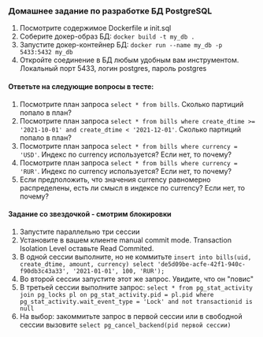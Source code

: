 ### Домашнее задание по разработке БД PostgreSQL

1. Посмотрите содержимое Dockerfile и init.sql
2. Соберите докер-образ БД: `docker build -t my_db .`
3. Запустите докер-контейнер БД: `docker run --name my_db -p 5433:5432 my_db`
4. Откройте соединение в БД любым удобным вам инструментом. Локальный порт 5433, логин postgres, пароль postgres  
 
#### Ответьте на следующие вопросы в тесте:
1. Посмотрите план запроса `select * from bills`. Сколько партиций попало в план?
2. Посмотрите план запроса `select * from bills where create_dtime >= '2021-10-01' and create_dtime < '2021-12-01'`. Сколько партиций попало в план?
3. Посмотрите план запроса `select * from bills where currency = 'USD'`. Индекс по currency используется? Если нет, то почему?
4. Посмотрите план запроса `select * from bills where currency = 'RUR'`. Индекс по currency используется? Если нет, то почему?
5. Если предположить, что значения currency равномерно распределены, есть ли смысл в индексе по currency? Если нет, то почему?

#### Задание со звездочкой - смотрим блокировки
1. Запустите параллельно три сессии
2. Установите в вашем клиенте manual commit mode. Transaction Isolation Level оставьте Read Commited.
3. В одной сессии выполните, но не коммитьте 
`
   insert into bills(uid, create_dtime, amount, currency)
   select 'de5d09be-acfe-42f1-940c-f90db3c43a33', '2021-01-01', 100, 'RUR');
   `
4. Во второй сессии запустите этот же запрос. Увидите, что он "повис"
5. В третьей сессии выполните запрос:
`
   select * from pg_stat_activity
   join pg_locks pl on pg_stat_activity.pid = pl.pid
   where pg_stat_activity.wait_event_type = 'Lock'
   and not transactionid is null
   `
6. На выбор: закоммитьте запрос в первой сессии или в свободной сессии вызовите `select pg_cancel_backend(pid первой сессии)`